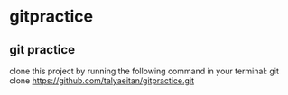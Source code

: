 # gitpractice

## git practice
clone this project by running the following command in your terminal:
 git clone https://github.com/talyaeitan/gitpractice.git
